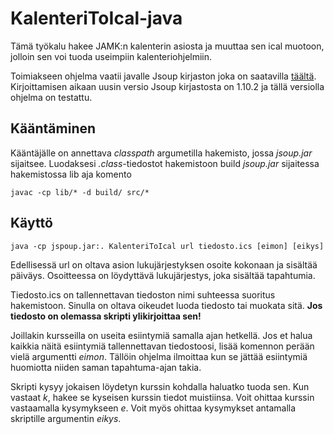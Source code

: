 # KalenteriToIcal-java

Tämä työkalu hakee JAMK:n kalenterin asiosta ja muuttaa sen ical muotoon, jolloin sen voi tuoda useimpiin kalenteriohjelmiin.

Toimiakseen ohjelma vaatii javalle Jsoup kirjaston joka on saatavilla [täältä](https://jsoup.org/). Kirjoittamisen aikaan uusin versio Jsoup kirjastosta on 1.10.2 ja tällä versiolla ohjelma on testattu.


## Kääntäminen

Kääntäjälle on annettava _classpath_ argumetilla hakemisto, jossa _jsoup.jar_ sijaitsee.
Luodaksesi _.class_-tiedostot hakemistoon build _jsoup.jar_ sijaitessa hakemistossa lib aja komento

`javac -cp lib/* -d build/ src/*`


## Käyttö

`java -cp jspoup.jar:. KalenteriToIcal url tiedosto.ics [eimon] [eikys]`

Edellisessä url on oltava asion lukujärjestyksen osoite kokonaan ja sisältää
päiväys. Osoitteessa on löydyttävä lukujärjestys, joka sisältää tapahtumia.

Tiedosto.ics on tallennettavan tiedoston nimi suhteessa suoritus hakemistoon.
Sinulla on oltava oikeudet luoda tiedosto tai muokata sitä. **Jos tiedosto on
olemassa skripti ylikirjoittaa sen!**

Joillakin kursseilla on useita esiintymiä samalla ajan hetkellä. Jos et halua
kaikkia näitä esiintymiä tallennettavan tiedostoosi, lisää komennon perään vielä
argumentti _eimon_. Tällöin ohjelma ilmoittaa kun se jättää esiintymiä huomiotta
niiden saman tapahtuma-ajan takia.

Skripti kysyy jokaisen löydetyn kurssin kohdalla haluatko tuoda sen. Kun vastaat
_k_, hakee se kyseisen kurssin tiedot muistiinsa. Voit ohittaa kurssin
vastaamalla kysymykseen _e_. Voit myös ohittaa kysymykset antamalla skriptille
argumentin _eikys_.
